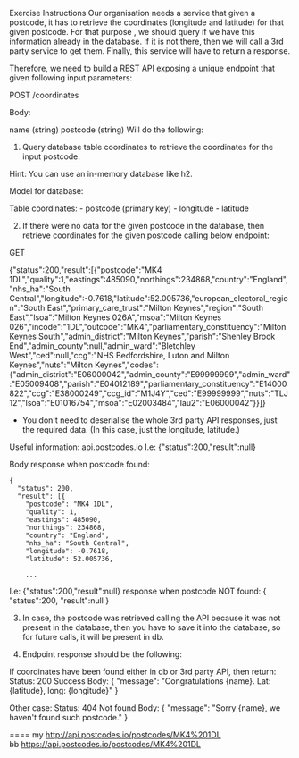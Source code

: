  Exercise
Instructions
Our organisation needs a service that given a postcode, it has to retrieve the coordinates (longitude and latitude) for that given postcode. For that purpose
, we should query if we have this information already in the database. If it is not there, then we will call a 3rd party service to get them. 
Finally, this service will have to return a response.

Therefore, we need to build a REST API exposing a unique endpoint that given following input parameters:

POST /coordinates

Body:

name (string)
postcode (string)
Will do the following:

1) Query database table coordinates to retrieve the coordinates for the input postcode.

Hint: You can use an in-memory database like h2.

Model for database:

  Table coordinates:
    - postcode  (primary key)
    - longitude
    - latitude
	


2) If there were no data for the given postcode in the database, then retrieve coordinates for the given postcode calling below endpoint:

GET 

{"status":200,"result":[{"postcode":"MK4 1DL","quality":1,"eastings":485090,"northings":234868,"country":"England","nhs_ha":"South Central","longitude":-0.7618,"latitude":52.005736,"european_electoral_region":"South East","primary_care_trust":"Milton Keynes","region":"South East","lsoa":"Milton Keynes 026A","msoa":"Milton Keynes 026","incode":"1DL","outcode":"MK4","parliamentary_constituency":"Milton Keynes South","admin_district":"Milton Keynes","parish":"Shenley Brook End","admin_county":null,"admin_ward":"Bletchley West","ced":null,"ccg":"NHS Bedfordshire, Luton and Milton Keynes","nuts":"Milton Keynes","codes":{"admin_district":"E06000042","admin_county":"E99999999","admin_ward":"E05009408","parish":"E04012189","parliamentary_constituency":"E14000822","ccg":"E38000249","ccg_id":"M1J4Y","ced":"E99999999","nuts":"TLJ12","lsoa":"E01016754","msoa":"E02003484","lau2":"E06000042"}}]}

- You don't need to deserialise the whole 3rd party API responses, just the required data.
(In this case, just the longitude, latitude.)

Useful information:
api.postcodes.io
I.e:
{"status":200,"result":null}

Body response when postcode found:

    {
      "status": 200,
      "result": [{
        "postcode": "MK4 1DL",
        "quality": 1,
        "eastings": 485090,
        "northings": 234868,
        "country": "England",
        "nhs_ha": "South Central",
        "longitude": -0.7618,
        "latitude": 52.005736,

        ...

I.e:
{"status":200,"result":null} response when postcode NOT found:
{
    "status":200,
    "result":null
}

3) In case, the postcode was retrieved calling the API because it was not present in the database, then you have to save it into the database, so for future calls, it will be present in db.

4) Endpoint response should be the following:

If coordinates have been found either in db or 3rd party API, then return:
Status: 200 Success
Body:
  { "message": "Congratulations {name}. Lat: {latitude}, long: {longitude}" }

Other case:
Status: 404 Not found
Body:
  { "message": "Sorry {name}, we haven't found such postcode." }	


====
my http://api.postcodes.io/postcodes/MK4%201DL	
bb https://api.postcodes.io/postcodes/MK4%201DL	
